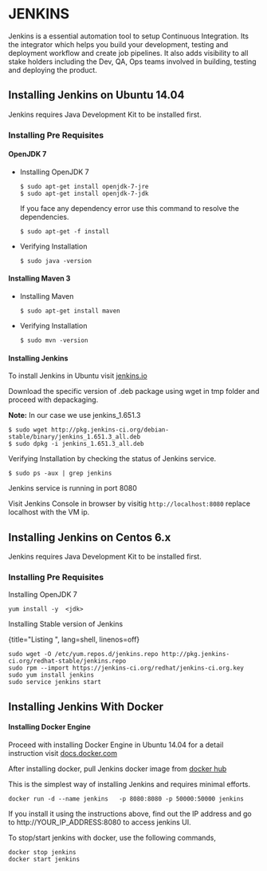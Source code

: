 # JENKINS

Jenkins is a essential automation tool to setup Continuous Integration. Its the integrator which helps you build your development,  testing and deployment  workflow and create job pipelines. It also adds visibility to all stake holders including the Dev, QA, Ops teams involved in building, testing and deploying the product.

## Installing Jenkins on Ubuntu 14.04

Jenkins requires Java Development Kit to be installed first.

### Installing Pre Requisites

#### OpenJDK 7

* Installing OpenJDK 7

  ```
  $ sudo apt-get install openjdk-7-jre
  $ sudo apt-get install openjdk-7-jdk
  ```

  If you face any dependency error use this command to resolve the dependencies.

  ```
  $ sudo apt-get -f install
  ```  
* Verifying Installation

  ```
  $ sudo java -version
  ```

#### Installing Maven 3

* Installing Maven

  ```
  $ sudo apt-get install maven
  ```

* Verifying Installation

  ```
  $ sudo mvn -version
  ```

#### Installing Jenkins

To install Jenkins in Ubuntu visit [jenkins.io](http://pkg.jenkins-ci.org/debian-stable/)

Download the specific version of .deb package using wget in tmp folder and proceed with depackaging.

**Note:** In our case we use jenkins_1.651.3

```
$ sudo wget http://pkg.jenkins-ci.org/debian-stable/binary/jenkins_1.651.3_all.deb
$ sudo dpkg -i jenkins_1.651.3_all.deb
```

Verifying Installation by checking the status of Jenkins service.

```
$ sudo ps -aux | grep jenkins
```

Jenkins service is running in port 8080

Visit Jenkins Console in browser by visitig `http://localhost:8080` replace localhost with the VM ip.

## Installing Jenkins on Centos 6.x

Jenkins requires Java Development Kit to be installed first.

### Installing Pre Requisites

Installing OpenJDK 7

```
yum install -y  <jdk>

```

Installing Stable version of Jenkins

{title="Listing ", lang=shell, linenos=off}
~~~~~~~
sudo wget -O /etc/yum.repos.d/jenkins.repo http://pkg.jenkins-ci.org/redhat-stable/jenkins.repo
sudo rpm --import https://jenkins-ci.org/redhat/jenkins-ci.org.key
sudo yum install jenkins
sudo service jenkins start
~~~~~~~

## Installing Jenkins With Docker

#### Installing Docker Engine

Proceed with installing Docker Engine in Ubuntu 14.04 for a detail instruction visit [docs.docker.com](https://docs.docker.com/engine/installation/linux/ubuntulinux/)

After installing docker, pull Jenkins docker image from [docker hub](https://hub.docker.com/_/jenkins/)

This is the simplest way of installing Jenkins and requires minimal efforts.

```
docker run -d --name jenkins   -p 8080:8080 -p 50000:50000 jenkins

```

If you install it using the instructions above, find out the IP address and go to http://YOUR_IP_ADDRESS:8080 to access jenkins UI.


To stop/start jenkins with docker, use the following commands,

```
docker stop jenkins
docker start jenkins
```

